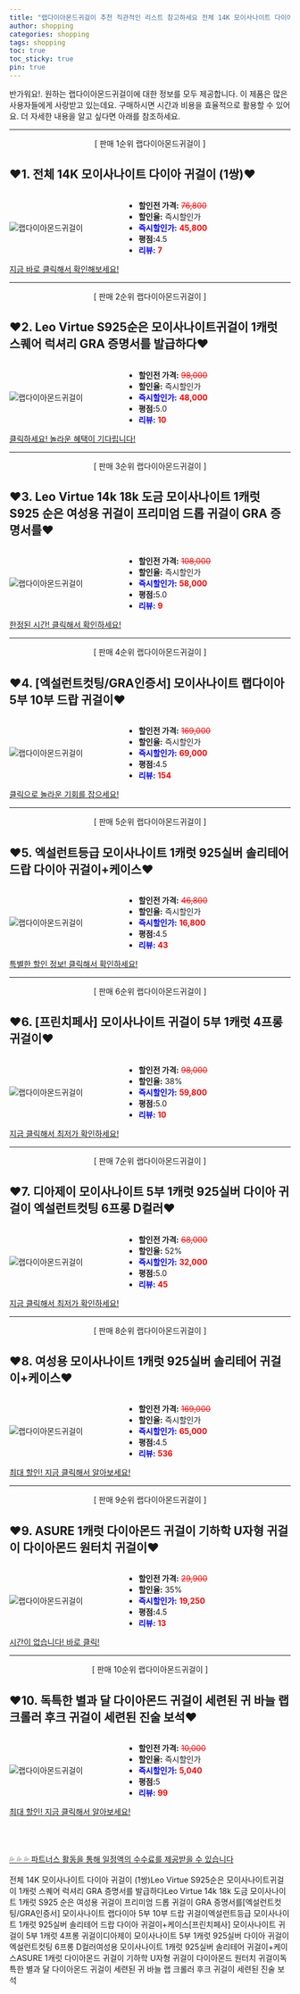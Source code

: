 ```yaml
---
title: "랩다이아몬드귀걸이 추천 직관적인 리스트 참고하세요 전체 14K 모이사나이트 다이아 귀걸이"
author: shopping
categories: shopping
tags: shopping
toc: true
toc_sticky: true
pin: true
---
```

반가워요!. 원하는 랩다이아몬드귀걸이에 대한 정보를 모두 제공합니다. 이 제품은 많은 사용자들에게 사랑받고 있는데요. 구매하시면 시간과 비용을 효율적으로 활용할 수 있어요. 더 자세한 내용을 알고 싶다면 아래를 참조하세요.

---
<p class="toplist" style="margin: 0 auto; display: block; width: fit-content;">[ 판매 1순위 랩다이아몬드귀걸이 ]</p>

<h2><strong>❤️1. 전체 14K 모이사나이트 다이아 귀걸이 (1쌍)❤️</strong></h2>

<div style="display: flex; align-items: center;">
    <div style="flex: 0.4;">
        <img src="https://thumbnail10.coupangcdn.com/thumbnails/remote/230x230ex/image/vendor_inventory/2e3e/72f2c41cd8b794a5acee3f8372e6954a04ca5a4e980d6cd7d2ca8ce4064f.jpg" alt="랩다이아몬드귀걸이" style="max-width: 100%;">
    </div>
    <div style="flex: 0.6; margin-left: 10px;">
        <ul>
            <li><strong>할인전 가격:</strong> <del style="color: red;">76,800</del></li>
            <li><strong>할인율:</strong> 즉시할인가</li>
            <li><span style='color:blue'><strong>즉시할인가:</strong></span> <span style='color:red'><strong>45,800</strong></span></li>
            <li><strong>평점:</strong>4.5</li>
            <li><span style='color:blue'><strong>리뷰:</strong></span> <span style='color:red'><strong>7</strong></span></li>
        </ul>
    </div>
</div>
<div class="center">
    <a href="https://selin100587001.github.io?lptag=AF9450613&subid=githubio&pageKey=8089857677&traceid=V0-153&itemId=22845629418&vendorItemId=89880336666" class="myButton">
        지금 바로 클릭해서 확인해보세요!
    </a>
</div>


---
<p class="toplist" style="margin: 0 auto; display: block; width: fit-content;">[ 판매 2순위 랩다이아몬드귀걸이 ]</p>

<h2><strong>❤️2. Leo Virtue S925순은 모이사나이트귀걸이 1캐럿 스퀘어 럭셔리 GRA 증명서를 발급하다❤️</strong></h2>

<div style="display: flex; align-items: center;">
    <div style="flex: 0.4;">
        <img src="https://thumbnail9.coupangcdn.com/thumbnails/remote/230x230ex/image/vendor_inventory/f6b2/7936da5b9f3164fee130dd6be14ed13deadb3725d3e83e685ab282ce3047.jpg" alt="랩다이아몬드귀걸이" style="max-width: 100%;">
    </div>
    <div style="flex: 0.6; margin-left: 10px;">
        <ul>
            <li><strong>할인전 가격:</strong> <del style="color: red;">98,000</del></li>
            <li><strong>할인율:</strong> 즉시할인가</li>
            <li><span style='color:blue'><strong>즉시할인가:</strong></span> <span style='color:red'><strong>48,000</strong></span></li>
            <li><strong>평점:</strong>5.0</li>
            <li><span style='color:blue'><strong>리뷰:</strong></span> <span style='color:red'><strong>10</strong></span></li>
        </ul>
    </div>
</div>
<div class="center">
    <a href="https://selin100587001.github.io?lptag=AF9450613&subid=githubio&pageKey=8151214935&traceid=V0-153&itemId=23197780990&vendorItemId=90710517207" class="myButton">
        클릭하세요! 놀라운 혜택이 기다립니다!
    </a>
</div>


---
<p class="toplist" style="margin: 0 auto; display: block; width: fit-content;">[ 판매 3순위 랩다이아몬드귀걸이 ]</p>

<h2><strong>❤️3. Leo Virtue 14k 18k 도금 모이사나이트 1캐럿 S925 순은 여성용 귀걸이 프리미엄 드롭 귀걸이 GRA 증명서를❤️</strong></h2>

<div style="display: flex; align-items: center;">
    <div style="flex: 0.4;">
        <img src="https://thumbnail6.coupangcdn.com/thumbnails/remote/230x230ex/image/vendor_inventory/b386/2468f26e9483c029ca8bebc29d8c6a01f2190ac5bbbdb72fa229eeb89a55.jpg" alt="랩다이아몬드귀걸이" style="max-width: 100%;">
    </div>
    <div style="flex: 0.6; margin-left: 10px;">
        <ul>
            <li><strong>할인전 가격:</strong> <del style="color: red;">108,000</del></li>
            <li><strong>할인율:</strong> 즉시할인가</li>
            <li><span style='color:blue'><strong>즉시할인가:</strong></span> <span style='color:red'><strong>58,000</strong></span></li>
            <li><strong>평점:</strong>5.0</li>
            <li><span style='color:blue'><strong>리뷰:</strong></span> <span style='color:red'><strong>9</strong></span></li>
        </ul>
    </div>
</div>
<div class="center">
    <a href="https://selin100587001.github.io?lptag=AF9450613&subid=githubio&pageKey=8187356756&traceid=V0-153&itemId=23416266729&vendorItemId=90443315389" class="myButton">
        한정된 시간! 클릭해서 확인하세요!
    </a>
</div>


---
<p class="toplist" style="margin: 0 auto; display: block; width: fit-content;">[ 판매 4순위 랩다이아몬드귀걸이 ]</p>

<h2><strong>❤️4. [엑설런트컷팅/GRA인증서] 모이사나이트 랩다이아 5부 10부 드랍 귀걸이❤️</strong></h2>

<div style="display: flex; align-items: center;">
    <div style="flex: 0.4;">
        <img src="https://thumbnail10.coupangcdn.com/thumbnails/remote/230x230ex/image/vendor_inventory/4047/9a2d25a4336b6c0b5d3076b9b0736b8f5eeac444b6de52947a9c0bc7d07b.jpg" alt="랩다이아몬드귀걸이" style="max-width: 100%;">
    </div>
    <div style="flex: 0.6; margin-left: 10px;">
        <ul>
            <li><strong>할인전 가격:</strong> <del style="color: red;">169,000</del></li>
            <li><strong>할인율:</strong> 즉시할인가</li>
            <li><span style='color:blue'><strong>즉시할인가:</strong></span> <span style='color:red'><strong>69,000</strong></span></li>
            <li><strong>평점:</strong>4.5</li>
            <li><span style='color:blue'><strong>리뷰:</strong></span> <span style='color:red'><strong>154</strong></span></li>
        </ul>
    </div>
</div>
<div class="center">
    <a href="https://selin100587001.github.io?lptag=AF9450613&subid=githubio&pageKey=6606325109&traceid=V0-153&itemId=14961210021&vendorItemId=82184469473" class="myButton">
        클릭으로 놀라운 기회를 잡으세요!
    </a>
</div>


---
<p class="toplist" style="margin: 0 auto; display: block; width: fit-content;">[ 판매 5순위 랩다이아몬드귀걸이 ]</p>

<h2><strong>❤️5. 엑설런트등급 모이사나이트 1캐럿 925실버 솔리테어 드랍 다이아 귀걸이+케이스❤️</strong></h2>

<div style="display: flex; align-items: center;">
    <div style="flex: 0.4;">
        <img src="https://thumbnail8.coupangcdn.com/thumbnails/remote/230x230ex/image/vendor_inventory/a564/ab8c4d6382e56e0cb13589fd90b349a6863a2889ac495f95ace9b6ab6d33.jpg" alt="랩다이아몬드귀걸이" style="max-width: 100%;">
    </div>
    <div style="flex: 0.6; margin-left: 10px;">
        <ul>
            <li><strong>할인전 가격:</strong> <del style="color: red;">46,800</del></li>
            <li><strong>할인율:</strong> 즉시할인가</li>
            <li><span style='color:blue'><strong>즉시할인가:</strong></span> <span style='color:red'><strong>16,800</strong></span></li>
            <li><strong>평점:</strong>4.5</li>
            <li><span style='color:blue'><strong>리뷰:</strong></span> <span style='color:red'><strong>43</strong></span></li>
        </ul>
    </div>
</div>
<div class="center">
    <a href="https://selin100587001.github.io?lptag=AF9450613&subid=githubio&pageKey=7240689001&traceid=V0-153&itemId=18396549282&vendorItemId=85843933591" class="myButton">
        특별한 할인 정보! 클릭해서 확인하세요!
    </a>
</div>


---
<p class="toplist" style="margin: 0 auto; display: block; width: fit-content;">[ 판매 6순위 랩다이아몬드귀걸이 ]</p>

<h2><strong>❤️6. [프린치페사] 모이사나이트 귀걸이 5부 1캐럿 4프롱 귀걸이❤️</strong></h2>

<div style="display: flex; align-items: center;">
    <div style="flex: 0.4;">
        <img src="https://thumbnail6.coupangcdn.com/thumbnails/remote/230x230ex/image/vendor_inventory/bcaa/328b6c088b410013168cad5eeb72cc1ab250b49aaa06004616bcac0ce71a.jpg" alt="랩다이아몬드귀걸이" style="max-width: 100%;">
    </div>
    <div style="flex: 0.6; margin-left: 10px;">
        <ul>
            <li><strong>할인전 가격:</strong> <del style="color: red;">98,000</del></li>
            <li><strong>할인율:</strong> 38%</li>
            <li><span style='color:blue'><strong>즉시할인가:</strong></span> <span style='color:red'><strong>59,800</strong></span></li>
            <li><strong>평점:</strong>5.0</li>
            <li><span style='color:blue'><strong>리뷰:</strong></span> <span style='color:red'><strong>10</strong></span></li>
        </ul>
    </div>
</div>
<div class="center">
    <a href="https://selin100587001.github.io?lptag=AF9450613&subid=githubio&pageKey=7686289309&traceid=V0-153&itemId=20542226701&vendorItemId=87726442305" class="myButton">
        지금 클릭해서 최저가 확인하세요!
    </a>
</div>


---
<p class="toplist" style="margin: 0 auto; display: block; width: fit-content;">[ 판매 7순위 랩다이아몬드귀걸이 ]</p>

<h2><strong>❤️7. 디아제이 모이사나이트 5부 1캐럿 925실버 다이아 귀걸이 엑설런트컷팅 6프롱 D컬러❤️</strong></h2>

<div style="display: flex; align-items: center;">
    <div style="flex: 0.4;">
        <img src="https://thumbnail8.coupangcdn.com/thumbnails/remote/230x230ex/image/vendor_inventory/9591/55ab294873d66ffa8d66f90dff021096254b2485076ed1a5b04560fec981.jpg" alt="랩다이아몬드귀걸이" style="max-width: 100%;">
    </div>
    <div style="flex: 0.6; margin-left: 10px;">
        <ul>
            <li><strong>할인전 가격:</strong> <del style="color: red;">68,000</del></li>
            <li><strong>할인율:</strong> 52%</li>
            <li><span style='color:blue'><strong>즉시할인가:</strong></span> <span style='color:red'><strong>32,000</strong></span></li>
            <li><strong>평점:</strong>5.0</li>
            <li><span style='color:blue'><strong>리뷰:</strong></span> <span style='color:red'><strong>45</strong></span></li>
        </ul>
    </div>
</div>
<div class="center">
    <a href="https://selin100587001.github.io?lptag=AF9450613&subid=githubio&pageKey=7677440029&traceid=V0-153&itemId=20497281683&vendorItemId=87499334244" class="myButton">
        지금 클릭해서 최저가 확인하세요!
    </a>
</div>


---
<p class="toplist" style="margin: 0 auto; display: block; width: fit-content;">[ 판매 8순위 랩다이아몬드귀걸이 ]</p>

<h2><strong>❤️8. 여성용 모이사나이트 1캐럿 925실버 솔리테어 귀걸이+케이스❤️</strong></h2>

<div style="display: flex; align-items: center;">
    <div style="flex: 0.4;">
        <img src="https://thumbnail6.coupangcdn.com/thumbnails/remote/230x230ex/image/vendor_inventory/e7b6/44c246cc2c86f84eb9bf86d34bb57ece8c5ed2638861d79feddbfec2acbb.jpg" alt="랩다이아몬드귀걸이" style="max-width: 100%;">
    </div>
    <div style="flex: 0.6; margin-left: 10px;">
        <ul>
            <li><strong>할인전 가격:</strong> <del style="color: red;">169,000</del></li>
            <li><strong>할인율:</strong> 즉시할인가</li>
            <li><span style='color:blue'><strong>즉시할인가:</strong></span> <span style='color:red'><strong>65,000</strong></span></li>
            <li><strong>평점:</strong>4.5</li>
            <li><span style='color:blue'><strong>리뷰:</strong></span> <span style='color:red'><strong>536</strong></span></li>
        </ul>
    </div>
</div>
<div class="center">
    <a href="https://selin100587001.github.io?lptag=AF9450613&subid=githubio&pageKey=6236489352&traceid=V0-153&itemId=12562588287&vendorItemId=82799072535" class="myButton">
        최대 할인! 지금 클릭해서 알아보세요!
    </a>
</div>


---
<p class="toplist" style="margin: 0 auto; display: block; width: fit-content;">[ 판매 9순위 랩다이아몬드귀걸이 ]</p>

<h2><strong>❤️9. ASURE 1캐럿 다이아몬드 귀걸이 기하학 U자형 귀걸이 다이아몬드 원터치 귀걸이❤️</strong></h2>

<div style="display: flex; align-items: center;">
    <div style="flex: 0.4;">
        <img src="https://thumbnail6.coupangcdn.com/thumbnails/remote/230x230ex/image/vendor_inventory/c8f1/76e0af64b270b4b3e09f4f41079a87b0e9af1ec7ba87077e6c608dbbfc25.jpg" alt="랩다이아몬드귀걸이" style="max-width: 100%;">
    </div>
    <div style="flex: 0.6; margin-left: 10px;">
        <ul>
            <li><strong>할인전 가격:</strong> <del style="color: red;">29,900</del></li>
            <li><strong>할인율:</strong> 35%</li>
            <li><span style='color:blue'><strong>즉시할인가:</strong></span> <span style='color:red'><strong>19,250</strong></span></li>
            <li><strong>평점:</strong>4.5</li>
            <li><span style='color:blue'><strong>리뷰:</strong></span> <span style='color:red'><strong>13</strong></span></li>
        </ul>
    </div>
</div>
<div class="center">
    <a href="https://selin100587001.github.io?lptag=AF9450613&subid=githubio&pageKey=7714410463&traceid=V0-153&itemId=20687191500&vendorItemId=87831564371" class="myButton">
        시간이 없습니다! 바로 클릭!
    </a>
</div>


---
<p class="toplist" style="margin: 0 auto; display: block; width: fit-content;">[ 판매 10순위 랩다이아몬드귀걸이 ]</p>

<h2><strong>❤️10. 독특한 별과 달 다이아몬드 귀걸이 세련된 귀 바늘 랩 크롤러 후크 귀걸이 세련된 진술 보석❤️</strong></h2>

<div style="display: flex; align-items: center;">
    <div style="flex: 0.4;">
        <img src="https://thumbnail8.coupangcdn.com/thumbnails/remote/230x230ex/image/vendor_inventory/23e9/32d25087527957cac6dfd9f073993027d62de8cdf7ca611d3766452a0927.jpg" alt="랩다이아몬드귀걸이" style="max-width: 100%;">
    </div>
    <div style="flex: 0.6; margin-left: 10px;">
        <ul>
            <li><strong>할인전 가격:</strong> <del style="color: red;">10,000</del></li>
            <li><strong>할인율:</strong> 즉시할인가</li>
            <li><span style='color:blue'><strong>즉시할인가:</strong></span> <span style='color:red'><strong>5,040</strong></span></li>
            <li><strong>평점:</strong>5</li>
            <li><span style='color:blue'><strong>리뷰:</strong></span> <span style='color:red'><strong>99</strong></span></li>
        </ul>
    </div>
</div>
<div class="center">
    <a href="https://selin100587001.github.io?lptag=AF9450613&subid=githubio&pageKey=8243220187&traceid=V0-153&itemId=23722112677&vendorItemId=90746941990" class="myButton">
        최대 할인! 지금 클릭해서 알아보세요!
    </a>
</div>

<br><br><br>[💦 💦 💦 파트너스 활동을 통해 일정액의 수수료를 제공받을 수 있습니다](https://link.coupang.com/a/bcpT2c)<br><br>전체 14K 모이사나이트 다이아 귀걸이 (1쌍)Leo Virtue S925순은 모이사나이트귀걸이 1캐럿 스퀘어 럭셔리 GRA 증명서를 발급하다Leo Virtue 14k 18k 도금 모이사나이트 1캐럿 S925 순은 여성용 귀걸이 프리미엄 드롭 귀걸이 GRA 증명서를[엑설런트컷팅/GRA인증서] 모이사나이트 랩다이아 5부 10부 드랍 귀걸이엑설런트등급 모이사나이트 1캐럿 925실버 솔리테어 드랍 다이아 귀걸이+케이스[프린치페사] 모이사나이트 귀걸이 5부 1캐럿 4프롱 귀걸이디아제이 모이사나이트 5부 1캐럿 925실버 다이아 귀걸이 엑설런트컷팅 6프롱 D컬러여성용 모이사나이트 1캐럿 925실버 솔리테어 귀걸이+케이스ASURE 1캐럿 다이아몬드 귀걸이 기하학 U자형 귀걸이 다이아몬드 원터치 귀걸이독특한 별과 달 다이아몬드 귀걸이 세련된 귀 바늘 랩 크롤러 후크 귀걸이 세련된 진술 보석